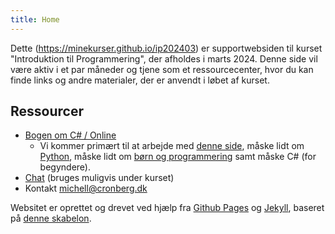 ```yaml
---
title: Home
---
```


Dette (https://minekurser.github.io/ip202403) er supportwebsiden til kurset "Introduktion til Programmering", der afholdes i marts 2024. Denne side vil være aktiv i et par måneder og tjene som et ressourcecenter, hvor du kan finde links og andre materialer, der er anvendt i løbet af kurset. 

## Ressourcer

- [Bogen om C# / Online](https://mcronberg.github.io/bogenomcsharp/)
  - Vi kommer primært til at arbejde med [denne side](https://mcronberg.github.io/bogenomcsharp/level0/igangmedprogrammering.html), måske lidt om [Python](https://mcronberg.github.io/bogenomcsharp/diverse/intropython.html), måske lidt om [børn og programmering](https://mcronberg.github.io/bogenomcsharp/diverse/boern.html) samt måske C# (for begyndere).
- [Chat](https://chat.cronberg.dk/ip202403) (bruges muligvis under kurset)
- Kontakt [michell@cronberg.dk](mailto:michell@cronberg.dk)

Websitet er oprettet og drevet ved hjælp fra [Github Pages](https://pages.github.com/) og [Jekyll](https://jekyllrb.com/), baseret på [denne skabelon](https://github.com/simplest-jekyll).
